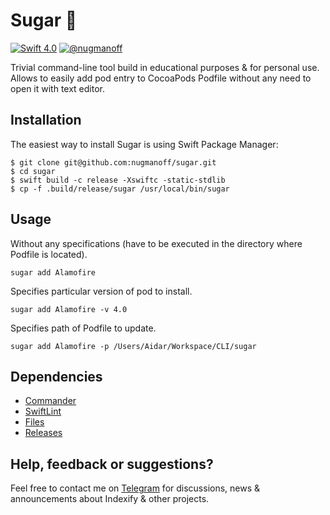 # Sugar 🍬

[![Swift 4.0](https://img.shields.io/badge/swift-4.0-orange.svg)](#)
[![@nugmanoff](https://img.shields.io/badge/contact-%40nugmanoff-brightgreen.svg)](https://t.me/nugmanoff)

Trivial command-line tool build in educational purposes & for personal use.  
Allows to easily add pod entry to CocoaPods Podfile without any need to open it with text editor.

## Installation

The easiest way to install Sugar is using Swift Package Manager:

```
$ git clone git@github.com:nugmanoff/sugar.git
$ cd sugar
$ swift build -c release -Xswiftc -static-stdlib
$ cp -f .build/release/sugar /usr/local/bin/sugar
```
## Usage

Without any specifications (have to be executed in the directory where Podfile is located).
```
sugar add Alamofire
```
Specifies particular version of pod to install.
```
sugar add Alamofire -v 4.0
```
Specifies path of Podfile to update.
```
sugar add Alamofire -p /Users/Aidar/Workspace/CLI/sugar
```

## Dependencies

- [Commander](https://github.com/kylef/Commander)   
- [SwiftLint](https://github.com/realm/SwiftLint)
- [Files](https://github.com/JohnSundell/Files)
- [Releases](https://github.com/JohnSundell/Releases)

## Help, feedback or suggestions?

Feel free to contact me on [Telegram](https://t.me/nugmanoff) for discussions, news & announcements about Indexify & other projects.

